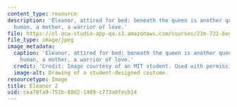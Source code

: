 ```yaml
---
content_type: resource
description: 'Eleanor, attired for bed: beneath the queen is another queen, this one
  human, a mother, a warrior of love.'
file: https://ol-ocw-studio-app-qa.s3.amazonaws.com/courses/21m-732-beginning-costume-design-and-construction-fall-2008/cea78fa9751b80d21489c773a0fecb14_eleanor2.jpg
file_type: image/jpeg
image_metadata:
  caption: 'Eleanor, attired for bed: beneath the queen is another queen, this one
    human, a mother, a warrior of love.'
  credit: 'Credit: Image courtesy of an MIT student. Used with permission.'
  image-alt: Drawing of a student-designed costume.
resourcetype: Image
title: Eleanor 2
uid: cea78fa9-751b-80d2-1489-c773a0fecb14
---
```

